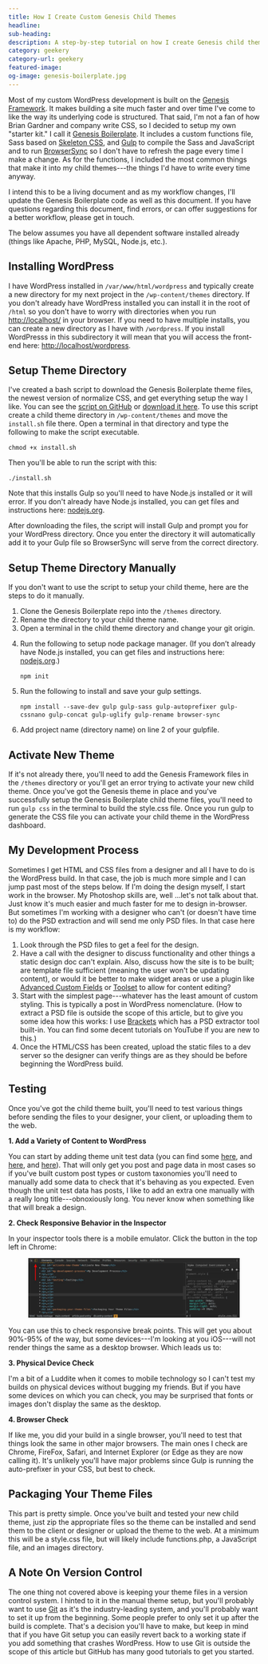 ```yaml
---
title: How I Create Custom Genesis Child Themes
headline:
sub-heading:
description: A step-by-step tutorial on how I create Genesis child themes.
category: geekery
category-url: geekery
featured-image:
og-image: genesis-boilerplate.jpg
---
```

Most of my custom WordPress development is built on the [Genesis Framework](http://www.shareasale.com/r.cfm?B=346198&U=573840&M=28169&urllink=). It makes building a site much faster and over time I've come to like the way its underlying code is structured. That said, I'm not a fan of how Brian Gardner and company write CSS, so I decided to setup my own "starter kit." I call it [Genesis Boilerplate](https://github.com/bradonomics/genesis-boilerplate/). It includes a custom functions file, Sass based on [Skeleton CSS](http://getskeleton.com/), and [Gulp](http://gulpjs.com/) to compile the Sass and JavaScript and to run [BrowserSync](https://www.browsersync.io/) so I don't have to refresh the page every time I make a change. As for the functions, I included the most common things that make it into my child themes---the things I'd have to write every time anyway.

I intend this to be a living document and as my workflow changes, I'll update the Genesis Boilerplate code as well as this document. If you have questions regarding this document, find errors, or can offer suggestions for a better workflow, please get in touch.

The below assumes you have all dependent software installed already (things like Apache, PHP, MySQL, Node.js, etc.).

## Installing WordPress

I have WordPress installed in `/var/www/html/wordpress` and typically create a new directory for my next project in the `/wp-content/themes` directory. If you don't already have WordPress installed you can install it in the root of `/html` so you don't have to worry with directories when you run [http://localhost/](http://localhost/) in your browser. If you need to have multiple installs, you can create a new directory as I have with `/wordpress`. If you install WordPresss in this subdirectory it will mean that you will access the front-end here: [http://localhost/wordpress](http://localhost/wordpress).

## Setup Theme Directory

I've created a bash script to download the Genesis Boilerplate theme files, the newest version of normalize CSS, and get everything setup the way I like. You can see the [script on GitHub](https://gist.github.com/bradonomics/8a0bcf1f8d40785254edae60bdd13868) or [download it here](https://gist.githubusercontent.com/bradonomics/8a0bcf1f8d40785254edae60bdd13868/raw/79a95a637497ab4dc3b6115b97b59405b690613e/install.sh). To use this script create a child theme directory in `/wp-content/themes` and move the `install.sh` file there. Open a terminal in that directory and type the following to make the script executable.

```shell
chmod +x install.sh
```

Then you'll be able to run the script with this:

```shell
./install.sh
```

Note that this installs Gulp so you'll need to have Node.js installed or it will error. If you don't already have Node.js installed, you can get files and instructions here: [nodejs.org](http://nodejs.org/).

After downloading the files, the script will install Gulp and prompt you for your WordPress directory. Once you enter the directory it will automatically add it to your Gulp file so BrowserSync will serve from the correct directory.

## Setup Theme Directory Manually

If you don't want to use the script to setup your child theme, here are the steps to do it manually.

<ol>
  <li>Clone the Genesis Boilerplate repo into the <code class="highlighter-rouge">/themes</code> directory.</li>
  <li>Rename the directory to your child theme name.</li>
  <li>Open a terminal in the child theme directory and change your git origin.</li>
  <li>
    <p>Run the following to setup node package manager. (If you don’t already have Node.js installed, you can get files and instructions here: <a href="http://nodejs.org/">nodejs.org</a>.)</p>
    <div class="highlighter-rouge"><pre class="highlight"><code>npm init</code></pre></div>
  </li>
  <li>
    <p>Run the following to install and save your gulp settings.</p>
    <div class="highlighter-rouge"><pre class="highlight"><code>npm install --save-dev gulp gulp-sass gulp-autoprefixer gulp-cssnano gulp-concat gulp-uglify gulp-rename browser-sync</code></pre></div>
  </li>
  <li>Add project name (directory name) on line 2 of your gulpfile.</li>
</ol>

## Activate New Theme

If it's not already there, you'll need to add the Genesis Framework files in the `/themes` directory or you'll get an error trying to activate your new child theme. Once you've got the Genesis theme in place and you've successfully setup the Genesis Boilerplate child theme files, you'll need to run `gulp css` in the terminal to build the style.css file. Once you run gulp to generate the CSS file you can activate your child theme in the WordPress dashboard.

## My Development Process

Sometimes I get HTML and CSS files from a designer and all I have to do is the WordPress build. In that case, the job is much more simple and I can jump past most of the steps below. If I'm doing the design myself, I start work in the browser. My Photoshop skills are, well ...let's not talk about that. Just know it's much easier and much faster for me to design in-browser. But sometimes I'm working with a designer who can't (or doesn't have time to) do the PSD extraction and will send me only PSD files. In that case here is my workflow:

1. Look through the PSD files to get a feel for the design.
2. Have a call with the designer to discuss functionality and other things a static design doc can't explain. Also, discuss how the site is to be built; are template file sufficient (meaning the user won't be updating content), or would it be better to make widget areas or use a plugin like [Advanced Custom Fields](https://www.advancedcustomfields.com/) or [Toolset](https://wp-types.com/) to allow for content editing?
3. Start with the simplest page---whatever has the least amount of custom styling. This is typically a post in WordPress nomenclature. (How to extract a PSD file is outside the scope of this article, but to give you some idea how this works: I use [Brackets](http://brackets.io/) which has a PSD extractor tool built-in. You can find some decent tutorials on YouTube if you are new to this.)
4. Once the HTML/CSS has been created, upload the static files to a dev server so the designer can verify things are as they should be before beginning the WordPress build.

## Testing

Once you've got the child theme built, you'll need to test various things before sending the files to your designer, your client, or uploading them to the web.

**1. Add a Variety of Content to WordPress**

You can start by adding theme unit test data (you can find some [here](https://codex.wordpress.org/Theme_Unit_Test), and [here](http://wptest.io/), and [here](https://github.com/chodhary/theme-unit-data-test)). That will only get you post and page data in most cases so if you've built custom post types or custom taxonomies you'll need to manually add some data to check that it's behaving as you expected. Even though the unit test data has posts, I like to add an extra one manually with a really long title---obnoxiously long. You never know when something like that will break a design.

**2. Check Responsive Behavior in the Inspector**

In your inspector tools there is a mobile emulator. Click the button in the top left in Chrome:

<figure><img src="/images/inspector-tools.jpg" alt="Chrome Browser Inspector Tools"></figure>

You can use this to check responsive break points. This will get you about 90%-95% of the way, but some devices---I'm looking at you iOS---will not render things the same as a desktop browser. Which leads us to:

**3. Physical Device Check**

I'm a bit of a Luddite when it comes to mobile technology so I can't test my builds on physical devices without bugging my friends. But if you have some devices on which you can check, you may be surprised that fonts or images don't display the same as the desktop.

**4. Browser Check**

If like me, you did your build in a single browser, you'll need to test that things look the same in other major browsers. The main ones I check are Chrome, FireFox, Safari, and Internet Explorer (or Edge as they are now calling it). It's unlikely you'll have major problems since Gulp is running the auto-prefixer in your CSS, but best to check.

## Packaging Your Theme Files

This part is pretty simple. Once you've built and tested your new child theme, just zip the appropriate files so the theme can be installed and send them to the client or designer or upload the theme to the web. At a minimum this will be a style.css file, but will likely include functions.php, a JavaScript file, and an images directory.

## A Note On Version Control

The one thing not covered above is keeping your theme files in a version control system. I hinted to it in the manual theme setup, but you'll probably want to use [Git](https://git-scm.com/) as it's the industry-leading system, and you'll probably want to set it up from the beginning. Some people prefer to only set it up after the build is complete. That's a decision you'll have to make, but keep in mind that if you have Git setup you can easily revert back to a working state if you add something that crashes WordPress. How to use Git is outside the scope of this article but GitHub has many good tutorials to get you started.